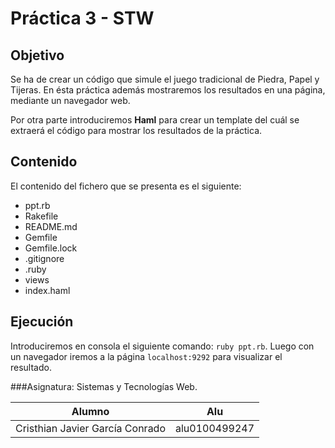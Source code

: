 Práctica 3 - STW
==============

Objetivo
---------

Se ha de crear un código que simule el juego tradicional de Piedra, Papel y Tijeras. En ésta práctica además mostraremos los resultados en una página, mediante un navegador web. 

Por otra parte introduciremos **Haml** para crear un template del cuál se extraerá el código para mostrar los resultados de la práctica.

Contenido
---------

El contenido del fichero que se presenta es el siguiente:

* ppt.rb
* Rakefile
* README.md
* Gemfile
* Gemfile.lock
* .gitignore
* .ruby
* views
*	index.haml 

Ejecución	
---------

Introduciremos en consola el siguiente comando: `ruby ppt.rb`. Luego con un navegador iremos a la página `localhost:9292` para visualizar el resultado.


###Asignatura: Sistemas y Tecnologías Web.

|  Alumno |  Alu  |
|---------|-------|
|  Cristhian Javier García Conrado  |  alu0100499247  |















